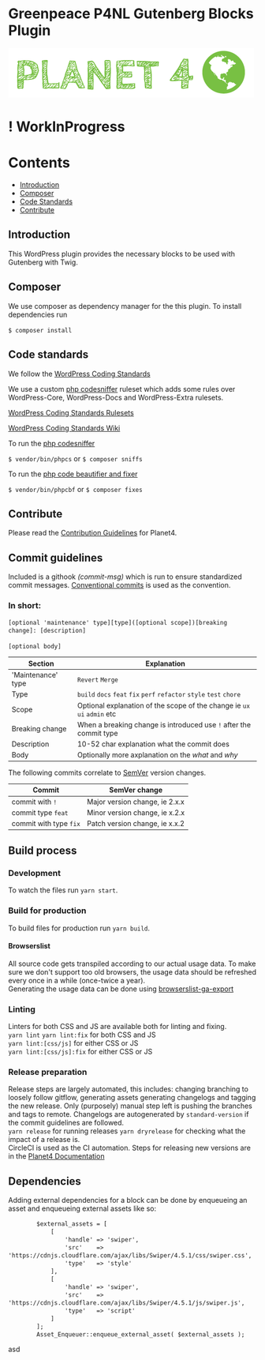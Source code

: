 # Greenpeace P4NL Gutenberg Blocks Plugin

![Planet4](./planet4.png)

# ! WorkInProgress

# Contents
- [Introduction](#introduction)
- [Composer](#composer)
- [Code Standards](#code-standards)
- [Contribute](#contribute)

## Introduction

This WordPress plugin provides the necessary blocks to be used with Gutenberg with Twig.

## Composer
We use composer as dependency manager for the this plugin.
To install dependencies run

`$ composer install`

## Code standards
We follow the [WordPress Coding Standards](https://make.wordpress.org/core/handbook/best-practices/coding-standards/php/)

We use a custom [php codesniffer](https://github.com/squizlabs/PHP_CodeSniffer) ruleset which adds some rules over WordPress-Core, WordPress-Docs and WordPress-Extra rulesets.

[WordPress Coding Standards Rulesets](https://github.com/WordPress/WordPress-Coding-Standards)

[WordPress Coding Standards Wiki](https://github.com/WordPress/WordPress-Coding-Standards/wiki)

To run the [php codesniffer](https://github.com/squizlabs/PHP_CodeSniffer)

`$ vendor/bin/phpcs` 
or 
`$ composer sniffs`

To run the [php code beautifier and fixer](https://github.com/squizlabs/PHP_CodeSniffer/wiki/Fixing-Errors-Automatically)

`$ vendor/bin/phpcbf` 
or 
`$ composer fixes`

## Contribute

Please read the [Contribution Guidelines](https://planet4.greenpeace.org/handbook/dev-contribute-to-planet4/) for Planet4.

## Commit guidelines
Included is a githook *(commit-msg)* which is run to ensure standardized commit messages. [Conventional commits](https://www.conventionalcommits.org/en/v1.0.0/#summary) is used as the convention.
### In short:
```
[optional 'maintenance' type][type]([optional scope])[breaking change]: [description]

[optional body]
```
Section | Explanation
----|----
'Maintenance' type | `Revert` `Merge`
Type | 	`build` `docs` `feat` `fix` `perf` `refactor` `style` `test` `chore`
Scope | Optional explanation of the scope of the change ie `ux` `ui` `admin` etc
Breaking change | When a breaking change is introduced use `!` after the commit type
Description | 10-52 char explanation what the commit does
Body | Optionally more axplanation on the *what* and *why*

The following commits correlate to [SemVer](https://semver.org/#summary) version changes.

Commit | SemVer change
---| ---
commit with `!` | Major version change, ie 2.x.x
commit type `feat` | Minor version change, ie x.2.x
commit with type `fix` | Patch version change, ie x.x.2

## Build process

### Development
To watch the files run `yarn start`. 
### Build for production
To build files for production run `yarn build`. 
#### Browserslist
All source code gets transpiled according to our actual usage data. To make sure we don't support too old browsers, the usage data should be refreshed every once in a while (once-twice a year).  
Generating the usage data can be done using [browserslist-ga-export](https://github.com/browserslist/browserslist-ga-export)
### Linting
Linters for both CSS and JS are available both for linting and fixing.  
`yarn lint` `yarn lint:fix` for both CSS and JS  
`yarn lint:[css/js]` for either CSS or JS  
`yarn lint:[css/js]:fix` for either CSS or JS
### Release preparation
Release steps are largely automated, this includes: changing branching to loosely follow gitflow, generating assets generating changelogs and tagging the new release. Only (purposely) manual step left is pushing the branches and tags to remote.
Changelogs are autogenerated by `standard-version` if the commit guidelines are followed.  
`yarn release` for running releases
`yarn dryrelease` for checking what the impact of a release is.  
CircleCI is used as the CI automation. Steps for releasing new versions are in the [Planet4 Documentation](https://app.gitbook.com/@greenpeace/s/planet4/nro-customization/deployment)

## Dependencies

Adding external dependencies for a block can be done by enqueueing an asset and enqueueing external assets like so:
```
		$external_assets = [
			[
				'handle' => 'swiper',
				'src'    => 'https://cdnjs.cloudflare.com/ajax/libs/Swiper/4.5.1/css/swiper.css',
				'type'   => 'style'
			],
			[
				'handle' => 'swiper',
				'src'    => 'https://cdnjs.cloudflare.com/ajax/libs/Swiper/4.5.1/js/swiper.js',
				'type'   => 'script'
			]
		];
		Asset_Enqueuer::enqueue_external_asset( $external_assets );

```
asd
